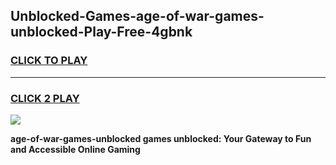 
## Unblocked-Games-age-of-war-games-unblocked-Play-Free-4gbnk
<h3>
<a href="https://premium76.site?title=age-of-war-games-unblocked&ref=17A">CLICK TO PLAY</a></h3>
<hr>

<h3>
<a href="https://premium76.site?title=age-of-war-games-unblocked&ref=17A">CLICK 2 PLAY</a>
  
</h3>

<a href="https://premium76.site?title=age-of-war-games-unblocked&ref=17A"><img src="https://clearcache.store/games.png"></a>


**age-of-war-games-unblocked games unblocked: Your Gateway to Fun and Accessible Online Gaming**

